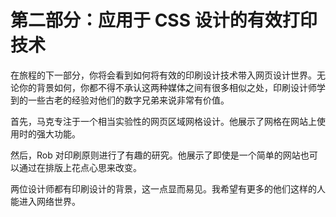 # 第二部分：应用于 CSS 设计的有效打印技术

<!-- ch 6~7 -->

在旅程的下一部分，你将会看到如何将有效的印刷设计技术带入网页设计世界。无论你的背景如何，你都不得不承认这两种媒体之间有很多相似之处，印刷设计师学到的一些古老的经验对他们的数字兄弟来说非常有价值。

首先，马克专注于一个相当实验性的网页区域网格设计。他展示了网格在网站上使用时的强大功能。

然后，Rob 对印刷原则进行了有趣的研究。他展示了即使是一个简单的网站也可以通过在排版上花点心思来改变。

两位设计师都有印刷设计的背景，这一点显而易见。我希望有更多的他们这样的人能进入网络世界。